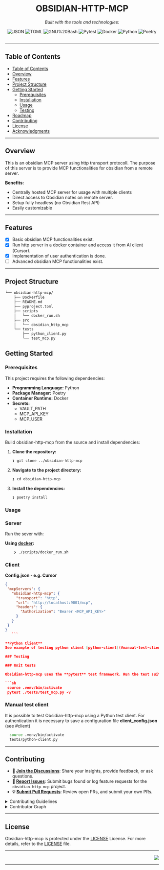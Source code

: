 <div id="top">

<!-- HEADER STYLE: CLASSIC -->
<div align="center">

# OBSIDIAN-HTTP-MCP

<em></em>

<!-- BADGES -->
<!-- local repository, no metadata badges. -->

<em>Built with the tools and technologies:</em>

<img src="https://img.shields.io/badge/JSON-000000.svg?style=default&logo=JSON&logoColor=white" alt="JSON">
<img src="https://img.shields.io/badge/TOML-9C4121.svg?style=default&logo=TOML&logoColor=white" alt="TOML">
<img src="https://img.shields.io/badge/GNU%20Bash-4EAA25.svg?style=default&logo=GNU-Bash&logoColor=white" alt="GNU%20Bash">
<img src="https://img.shields.io/badge/Pytest-0A9EDC.svg?style=default&logo=Pytest&logoColor=white" alt="Pytest">
<img src="https://img.shields.io/badge/Docker-2496ED.svg?style=default&logo=Docker&logoColor=white" alt="Docker">
<img src="https://img.shields.io/badge/Python-3776AB.svg?style=default&logo=Python&logoColor=white" alt="Python">
<img src="https://img.shields.io/badge/Poetry-60A5FA.svg?style=default&logo=Poetry&logoColor=white" alt="Poetry">

</div>
<br>

---

## Table of Contents

- [Table of Contents](#table-of-contents)
- [Overview](#overview)
- [Features](#features)
- [Project Structure](#project-structure)
- [Getting Started](#getting-started)
    - [Prerequisites](#prerequisites)
    - [Installation](#installation)
    - [Usage](#usage)
    - [Testing](#testing)
- [Roadmap](#roadmap)
- [Contributing](#contributing)
- [License](#license)
- [Acknowledgments](#acknowledgments)

---

## Overview

This is an obsidian MCP server using http transport protocoll. 
The purpose of this server is to provide MCP functionalities for obsidian from a remote server.

**Benefits:**
  - Centrally hosted MCP server for usage with multiple clients 
  - Direct access to Obsidian notes on remote server.
  - Setup fully headless (no Obsidian Rest API)
  - Easily customizable

---

## Features

- [x] Basic obsidian MCP functionalities exist.
- [x] Run http server in a docker container and access it from AI client (Cursor).
- [x] Implementation of user authentication is done.
- [ ] Advanced obsidian MCP functionalities exist.

---

## Project Structure

```sh
└── obsidian-http-mcp/
    ├── Dockerfile
    ├── README.md
    ├── pyproject.toml
    ├── scripts
    │   └── docker_run.sh
    ├── src
    │   └── obsidian_http_mcp
    └── tests
        ├── python_client.py
        └── test_mcp.py
```

## Getting Started

### Prerequisites

This project requires the following dependencies:

- **Programming Language:** Python
- **Package Manager:** Poetry
- **Container Runtime:** Docker
- **Secrets:** 
  - VAULT_PATH
  - MCP_API_KEY
  - MCP_USER
  

### Installation

Build obsidian-http-mcp from the source and install dependencies:

1. **Clone the repository:**

    ```sh
    ❯ git clone ../obsidian-http-mcp
    ```

2. **Navigate to the project directory:**

    ```sh
    ❯ cd obsidian-http-mcp
    ```

3. **Install the dependencies:**
	```sh
	❯ poetry install
	```

### Usage

### Server 
Run the sever with:

**Using [docker](https://www.docker.com/):**
```sh
	❯ ./scripts/docker_run.sh
```

### Client 
**Config.json - e.g. Cursor**
 ```json
{
  "mcpServers": {
    "obsidian-http-mcp": {
      "transport": "http",
      "url": "http://localhost:9001/mcp",
      "headers": {
        "Authorization": "Bearer <MCP_API_KEY>"
      }
    }
  }
}
	```
 
**Python Client**
See example of testing python client [python-client](#manual-test-client)

### Testing

### Unit tests

Obsidian-http-mcp uses the **pytest** test framework. Run the test suite with:

```sh
  source .venv/bin/activate
  pytest ./tests/test_mcp.py -v
```

### Manual test client

It is possible to test Obsidian-http-mcp using a Python test client.
For authentication it is necessary to save a configuration file **client_config.json** (see #client)

```sh
  source .venv/bin/activate
  tests/python-client.py
```

---

## Contributing

- **💬 [Join the Discussions](https://LOCAL//obsidian-http-mcp/discussions)**: Share your insights, provide feedback, or ask questions.
- **🐛 [Report Issues](https://LOCAL//obsidian-http-mcp/issues)**: Submit bugs found or log feature requests for the `obsidian-http-mcp` project.
- **💡 [Submit Pull Requests](https://LOCAL//obsidian-http-mcp/blob/main/CONTRIBUTING.md)**: Review open PRs, and submit your own PRs.

<details closed>
<summary>Contributing Guidelines</summary>

1. **Fork the Repository**: Start by forking the project repository to your LOCAL account.
2. **Clone Locally**: Clone the forked repository to your local machine using a git client.
   ```sh
   git clone ./obsidian-http-mcp
   ```
3. **Create a New Branch**: Always work on a new branch, giving it a descriptive name.
   ```sh
   git checkout -b new-feature-x
   ```
4. **Make Your Changes**: Develop and test your changes locally.
5. **Commit Your Changes**: Commit with a clear message describing your updates.
   ```sh
   git commit -m 'Implemented new feature x.'
   ```
6. **Push to LOCAL**: Push the changes to your forked repository.
   ```sh
   git push origin new-feature-x
   ```
7. **Submit a Pull Request**: Create a PR against the original project repository. Clearly describe the changes and their motivations.
8. **Review**: Once your PR is reviewed and approved, it will be merged into the main branch. Congratulations on your contribution!
</details>

<details closed>
<summary>Contributor Graph</summary>
<br>
<p align="left">
   <a href="https://LOCAL{//obsidian-http-mcp/}graphs/contributors">
      <img src="https://contrib.rocks/image?repo=/obsidian-http-mcp">
   </a>
</p>
</details>

---

## License

Obsidian-http-mcp is protected under the [LICENSE](https://choosealicense.com/licenses) License. For more details, refer to the [LICENSE](https://choosealicense.com/licenses/) file.

---

<div align="right">

[![][back-to-top]](#top)

</div>


[back-to-top]: https://img.shields.io/badge/-BACK_TO_TOP-151515?style=flat-square


---
